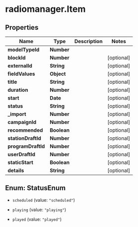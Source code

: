 # radiomanager.Item

## Properties

Name | Type | Description | Notes
------------ | ------------- | ------------- | -------------
**modelTypeId** | **Number** |  | 
**blockId** | **Number** |  | [optional] 
**externalId** | **String** |  | [optional] 
**fieldValues** | **Object** |  | [optional] 
**title** | **String** |  | [optional] 
**duration** | **Number** |  | [optional] 
**start** | **Date** |  | [optional] 
**status** | **String** |  | [optional] 
**_import** | **Number** |  | [optional] 
**campaignId** | **Number** |  | [optional] 
**recommended** | **Boolean** |  | [optional] 
**stationDraftId** | **Number** |  | [optional] 
**programDraftId** | **Number** |  | [optional] 
**userDraftId** | **Number** |  | [optional] 
**staticStart** | **Boolean** |  | [optional] 
**details** | **String** |  | [optional] 



## Enum: StatusEnum


* `scheduled` (value: `"scheduled"`)

* `playing` (value: `"playing"`)

* `played` (value: `"played"`)





